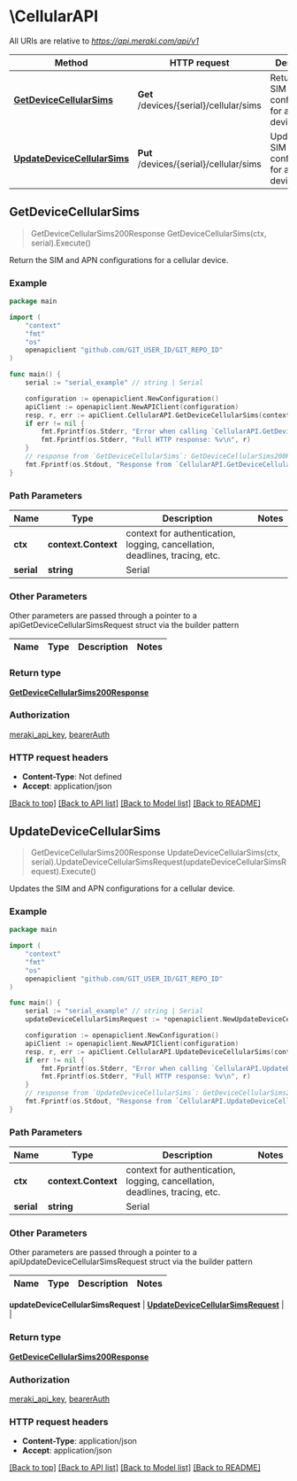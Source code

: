 # \CellularAPI

All URIs are relative to *https://api.meraki.com/api/v1*

Method | HTTP request | Description
------------- | ------------- | -------------
[**GetDeviceCellularSims**](CellularAPI.md#GetDeviceCellularSims) | **Get** /devices/{serial}/cellular/sims | Return the SIM and APN configurations for a cellular device.
[**UpdateDeviceCellularSims**](CellularAPI.md#UpdateDeviceCellularSims) | **Put** /devices/{serial}/cellular/sims | Updates the SIM and APN configurations for a cellular device.



## GetDeviceCellularSims

> GetDeviceCellularSims200Response GetDeviceCellularSims(ctx, serial).Execute()

Return the SIM and APN configurations for a cellular device.



### Example

```go
package main

import (
	"context"
	"fmt"
	"os"
	openapiclient "github.com/GIT_USER_ID/GIT_REPO_ID"
)

func main() {
	serial := "serial_example" // string | Serial

	configuration := openapiclient.NewConfiguration()
	apiClient := openapiclient.NewAPIClient(configuration)
	resp, r, err := apiClient.CellularAPI.GetDeviceCellularSims(context.Background(), serial).Execute()
	if err != nil {
		fmt.Fprintf(os.Stderr, "Error when calling `CellularAPI.GetDeviceCellularSims``: %v\n", err)
		fmt.Fprintf(os.Stderr, "Full HTTP response: %v\n", r)
	}
	// response from `GetDeviceCellularSims`: GetDeviceCellularSims200Response
	fmt.Fprintf(os.Stdout, "Response from `CellularAPI.GetDeviceCellularSims`: %v\n", resp)
}
```

### Path Parameters


Name | Type | Description  | Notes
------------- | ------------- | ------------- | -------------
**ctx** | **context.Context** | context for authentication, logging, cancellation, deadlines, tracing, etc.
**serial** | **string** | Serial | 

### Other Parameters

Other parameters are passed through a pointer to a apiGetDeviceCellularSimsRequest struct via the builder pattern


Name | Type | Description  | Notes
------------- | ------------- | ------------- | -------------


### Return type

[**GetDeviceCellularSims200Response**](GetDeviceCellularSims200Response.md)

### Authorization

[meraki_api_key](../README.md#meraki_api_key), [bearerAuth](../README.md#bearerAuth)

### HTTP request headers

- **Content-Type**: Not defined
- **Accept**: application/json

[[Back to top]](#) [[Back to API list]](../README.md#documentation-for-api-endpoints)
[[Back to Model list]](../README.md#documentation-for-models)
[[Back to README]](../README.md)


## UpdateDeviceCellularSims

> GetDeviceCellularSims200Response UpdateDeviceCellularSims(ctx, serial).UpdateDeviceCellularSimsRequest(updateDeviceCellularSimsRequest).Execute()

Updates the SIM and APN configurations for a cellular device.



### Example

```go
package main

import (
	"context"
	"fmt"
	"os"
	openapiclient "github.com/GIT_USER_ID/GIT_REPO_ID"
)

func main() {
	serial := "serial_example" // string | Serial
	updateDeviceCellularSimsRequest := *openapiclient.NewUpdateDeviceCellularSimsRequest() // UpdateDeviceCellularSimsRequest |  (optional)

	configuration := openapiclient.NewConfiguration()
	apiClient := openapiclient.NewAPIClient(configuration)
	resp, r, err := apiClient.CellularAPI.UpdateDeviceCellularSims(context.Background(), serial).UpdateDeviceCellularSimsRequest(updateDeviceCellularSimsRequest).Execute()
	if err != nil {
		fmt.Fprintf(os.Stderr, "Error when calling `CellularAPI.UpdateDeviceCellularSims``: %v\n", err)
		fmt.Fprintf(os.Stderr, "Full HTTP response: %v\n", r)
	}
	// response from `UpdateDeviceCellularSims`: GetDeviceCellularSims200Response
	fmt.Fprintf(os.Stdout, "Response from `CellularAPI.UpdateDeviceCellularSims`: %v\n", resp)
}
```

### Path Parameters


Name | Type | Description  | Notes
------------- | ------------- | ------------- | -------------
**ctx** | **context.Context** | context for authentication, logging, cancellation, deadlines, tracing, etc.
**serial** | **string** | Serial | 

### Other Parameters

Other parameters are passed through a pointer to a apiUpdateDeviceCellularSimsRequest struct via the builder pattern


Name | Type | Description  | Notes
------------- | ------------- | ------------- | -------------

 **updateDeviceCellularSimsRequest** | [**UpdateDeviceCellularSimsRequest**](UpdateDeviceCellularSimsRequest.md) |  | 

### Return type

[**GetDeviceCellularSims200Response**](GetDeviceCellularSims200Response.md)

### Authorization

[meraki_api_key](../README.md#meraki_api_key), [bearerAuth](../README.md#bearerAuth)

### HTTP request headers

- **Content-Type**: application/json
- **Accept**: application/json

[[Back to top]](#) [[Back to API list]](../README.md#documentation-for-api-endpoints)
[[Back to Model list]](../README.md#documentation-for-models)
[[Back to README]](../README.md)

